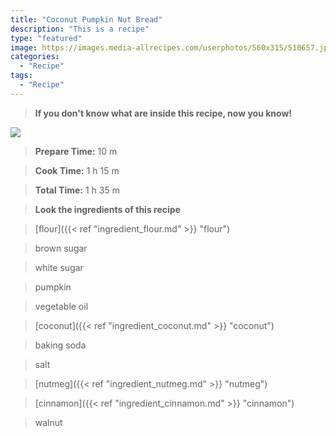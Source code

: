 ```yaml
---
title: "Coconut Pumpkin Nut Bread"
description: "This is a recipe"
type: "featured"
image: https://images.media-allrecipes.com/userphotos/560x315/510657.jpg
categories: 
  - "Recipe"
tags: 
  - "Recipe"
---
```



>**If you don't know what are inside this recipe, now you know!**

![](../images/Recipes-Banner.jpg)
> **Prepare Time:** 10 m


> **Cook Time:** 1 h 15 m


> **Total Time:** 1 h 35 m

> **Look the ingredients of this recipe**

> [flour]({{< ref "ingredient_flour.md" >}} "flour")

> brown sugar

> white sugar

> pumpkin

> vegetable oil

> [coconut]({{< ref "ingredient_coconut.md" >}} "coconut")

> baking soda

> salt

> [nutmeg]({{< ref "ingredient_nutmeg.md" >}} "nutmeg")

> [cinnamon]({{< ref "ingredient_cinnamon.md" >}} "cinnamon")

> walnut

